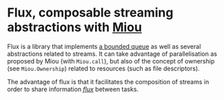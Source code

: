 # Flux, composable streaming abstractions with [Miou][miou]

Flux is a library that implements [a bounded queue][bqueue] as well as several
abstractions related to streams. It can take advantage of parallelisation as
proposed by Miou (with `Miou.call`), but also of the concept of ownership
(see `Miou.Ownership`) related to resources (such as file descriptors).

The advantage of flux is that it facilitates the composition of streams in order
to share information [_flux_][flux] between tasks.

[miou]: https://github.com/robur-coop/miou
[bqueue]: ./lib/bqueue.mli
[flux]: https://en.wiktionary.org/wiki/flux
